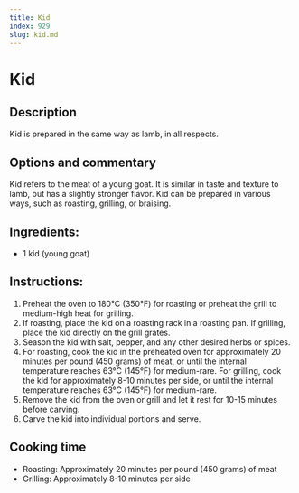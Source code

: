 ```yaml
---
title: Kid
index: 929
slug: kid.md
---
```


# Kid

## Description
Kid is prepared in the same way as lamb, in all respects.

## Options and commentary
Kid refers to the meat of a young goat. It is similar in taste and texture to lamb, but has a slightly stronger flavor. Kid can be prepared in various ways, such as roasting, grilling, or braising.

## Ingredients:
- 1 kid (young goat)

## Instructions:
1. Preheat the oven to 180°C (350°F) for roasting or preheat the grill to medium-high heat for grilling.
2. If roasting, place the kid on a roasting rack in a roasting pan. If grilling, place the kid directly on the grill grates.
3. Season the kid with salt, pepper, and any other desired herbs or spices.
4. For roasting, cook the kid in the preheated oven for approximately 20 minutes per pound (450 grams) of meat, or until the internal temperature reaches 63°C (145°F) for medium-rare. For grilling, cook the kid for approximately 8-10 minutes per side, or until the internal temperature reaches 63°C (145°F) for medium-rare.
5. Remove the kid from the oven or grill and let it rest for 10-15 minutes before carving.
6. Carve the kid into individual portions and serve.

## Cooking time
- Roasting: Approximately 20 minutes per pound (450 grams) of meat
- Grilling: Approximately 8-10 minutes per side